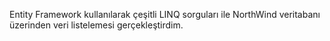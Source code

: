 Entity Framework kullanılarak çeşitli LINQ sorguları ile NorthWind veritabanı üzerinden veri listelemesi gerçekleştirdim.
